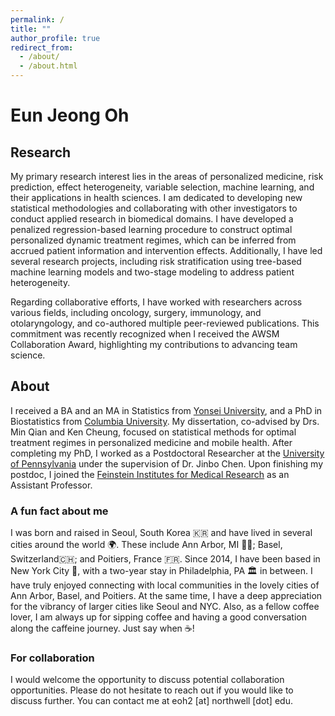 ```yaml
---
permalink: /
title: ""
author_profile: true
redirect_from: 
  - /about/
  - /about.html
---
```


# Eun Jeong Oh

## Research
My primary research interest lies in the areas of personalized medicine, risk prediction, effect heterogeneity, variable selection, machine learning, and their applications in health sciences. I am dedicated to developing new statistical methodologies and collaborating with other investigators to conduct applied research in biomedical domains. I have developed a penalized regression-based learning procedure to construct optimal personalized dynamic treatment regimes, which can be inferred from accrued patient information and intervention effects. Additionally, I have led several research projects, including risk stratification using tree-based machine learning models and two-stage modeling to address patient heterogeneity.

Regarding collaborative efforts, I have worked with researchers across various fields, including oncology, surgery, immunology, and otolaryngology, and co-authored multiple peer-reviewed publications. This commitment was recently recognized when I received the AWSM Collaboration Award, highlighting my contributions to advancing team science.


## About
I received a BA and an MA in Statistics from [Yonsei University](https://www.yonsei.ac.kr/en_sc/index.do), and a PhD in Biostatistics from [Columbia University](https://www.columbia.edu/). My dissertation, co-advised by Drs. Min Qian and Ken Cheung, focused on statistical methods for optimal treatment regimes in personalized medicine and mobile health. After completing my PhD, I worked as a Postdoctoral Researcher at the [University of Pennsylvania](https://www.upenn.edu/) under the supervision of Dr. Jinbo Chen. Upon finishing my postdoc, I joined the [Feinstein Institutes for Medical Research](https://feinstein.northwell.edu/) as an Assistant Professor.

### A fun fact about me
I was born and raised in Seoul, South Korea 🇰🇷 and have lived in several cities around the world 🌍. These include Ann Arbor, MI 💙💛; Basel, Switzerland🇨🇭; and Poitiers, France 🇫🇷. Since 2014, I have been based in New York City 🗽, with a two-year stay in Philadelphia, PA 🏛️ in between. I have truly enjoyed connecting with local communities in the lovely cities of Ann Arbor, Basel, and Poitiers. At the same time, I have a deep appreciation for the vibrancy of larger cities like Seoul and NYC. Also, as a fellow coffee lover, I am always up for sipping coffee and having a good conversation along the caffeine journey. Just say when ☕!

### For collaboration
I would welcome the opportunity to discuss potential collaboration opportunities. Please do not hesitate to reach out if you would like to discuss further. You can contact me at eoh2 [at] northwell [dot] edu. 
